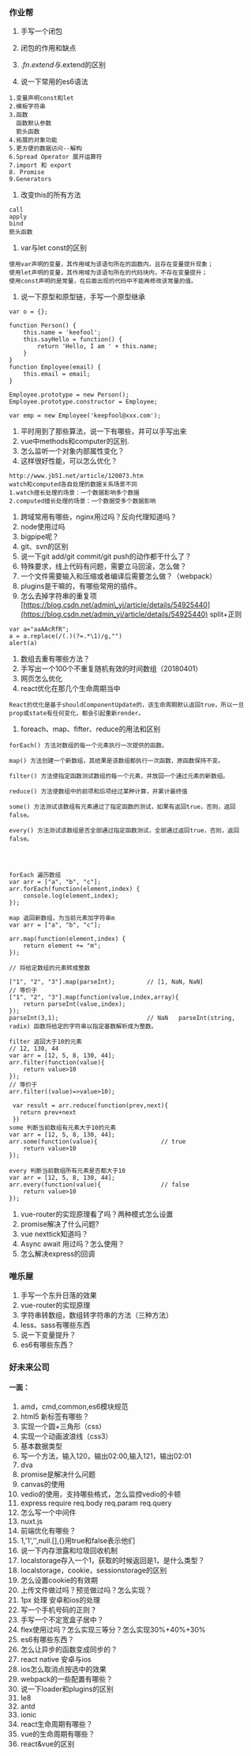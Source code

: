 ### 作业帮

1. 手写一个闭包
2. 闭包的作用和缺点

3. $.fn.extend与$.extend的区别

4. 说一下常用的es6语法

```
1.变量声明const和let
2.模板字符串
3.函数
  函数默认参数
  箭头函数
4.拓展的对象功能
5.更方便的数据访问--解构
6.Spread Operator 展开运算符
7.import 和 export
8. Promise
9.Generators
```

1. 改变this的所有方法

```
call
apply
bind
箭头函数
```

1. var与let const的区别

```
使用var声明的变量，其作用域为该语句所在的函数内，且存在变量提升现象；
使用let声明的变量，其作用域为该语句所在的代码块内，不存在变量提升；
使用const声明的是常量，在后面出现的代码中不能再修改该常量的值。
```

1. 说一下原型和原型链，手写一个原型继承

```
var o = {};

function Person() {
    this.name = 'keefool';
    this.sayHello = function() {
        return 'Hello, I am ' + this.name;
    }
}
function Employee(email) {
    this.email = email;
}

Employee.prototype = new Person();
Employee.prototype.constructor = Employee;

var emp = new Employee('keepfool@xxx.com');
```

1. 平时用到了那些算法，说一下有哪些，并可以手写出来
2. vue中methods和computer的区别.
3. 怎么监听一个对象内部属性变化？
4. 这样很好性能，可以怎么优化？

```
http://www.jb51.net/article/120073.htm
watch和computed各自处理的数据关系场景不同
1.watch擅长处理的场景：一个数据影响多个数据
2.computed擅长处理的场景：一个数据受多个数据影响
```

1. 跨域常用有哪些，nginx用过吗？反向代理知道吗？
2. node使用过吗
3. bigpipe呢？
4. git、svn的区别
5. 说一下git add/git commit/git push的动作都干什么了？
6. 特殊要求，线上代码有问题，需要立马回滚，怎么做？
7. 一个文件需要输入和压缩或者编译后需要怎么做？（webpack）
8. plugins是干嘛的，有哪些常用的插件。
9. 怎么去掉字符串的重复项[https://blog.csdn.net/admin\_yi/article/details/54925440](https://blog.csdn.net/admin_yi/article/details/54925440) split+正则

```
var a="aaAAcRfR";
a = a.replace(/(.)(?=.*\1)/g,"")
alert(a)
```

1. 数组去重有哪些方法？
2. 手写出一个100个不重复随机有效的时间数组（20180401）
3. 网页怎么优化
4. react优化在那几个生命周期当中

```
React的优化是基于shouldComponentUpdate的，该生命周期默认返回true，所以一旦prop或state有任何变化，都会引起重新render。
```

1. foreach、map、fifter、reduce的用法和区别

```
forEach() 方法对数组的每一个元素执行一次提供的函数。

map() 方法创建一个新数组，其结果是该数组都执行一次函数，原函数保持不变。

filter() 方法使指定函数测试数组的每一个元素，并放回一个通过元素的新数组。

reduce() 方法使数组中的前项和后项经过某种计算，并累计最终值

some() 方法测试该数组有元素通过了指定函数的测试，如果有返回true，否则，返回false。

every() 方法测试该数组是否全部通过指定函数测试，全部通过返回true，否则，返回false。




forEach 遍历数组
var arr = ["a", "b", "c"];
arr.forEach(function(element,index) {
    console.log(element,index);      
});

map 返回新数组，为当前元素加字符串m
var arr = ["a", "b", "c"];

arr.map(function(element,index) {
    return element += "m";
});

// 将给定数组的元素转成整数

["1", "2", "3"].map(parseInt);         // [1, NaN, NaN]
// 等价于
["1", "2", "3"].map(function(value,index,array){
    return parseInt(value,index);
});
parseInt(3,1);                         // NaN   parseInt(string, radix) 函数将给定的字符串以指定基数解析成为整数。

filter 返回大于10的元素
// 12, 130, 44
var arr = [12, 5, 8, 130, 44];
arr.filter(function(value){
    return value>10
});
// 等价于
arr.filter((value)=>value>10);

 var result = arr.reduce(function(prev,next){
   return prev+next
 })
some 判断当前数组有元素大于10的元素
var arr = [12, 5, 8, 130, 44];
arr.some(function(value){                  // true
    return value>10
});

every 判断当前数组所有元素是否都大于10
var arr = [12, 5, 8, 130, 44];
arr.every(function(value){                 // false
    return value>10
});
```

1. vue-router的实现原理看了吗？两种模式怎么设置
2. promise解决了什么问题?
3. vue nexttick知道吗？
4. Async await 用过吗？怎么使用？
5. 怎么解决express的回调

### 唯乐屋

1. 手写一个东升日落的效果
2. vue-router的实现原理
3. 字符串转数组，数组转字符串的方法（三种方法）
4. less、sass有哪些东西
5. 说一下变量提升？
6. es6有哪些东西？

### 好未来公司

#### 一面：

1. amd，cmd,common,es6模块规范
2. html5 新标签有哪些？
3. 实现一个圆+三角形（css）
4. 实现一个动画波浪线（css3）
5. 基本数据类型
6. 写一个方法，输入120，输出02:00,输入121，输出02:01
7. dva
8. promise是解决什么问题
9. canvas的使用
10. vedio的使用，支持哪些格式，怎么监控vedio的卡顿
11. express require req.body req.param req.query
12. 怎么写一个中间件
13. nuxt.js
14. 前端优化有哪些？
15. 1,'1','',null.\[\],{}用true和false表示他们
16. 说一下内存泄露和垃圾回收机制
17. localstorage存入一个1，获取的时候返回是1，是什么类型？
18. localstorage，cookie，sessionstorage的区别
19. 怎么设置cookie的有效期
20. 上传文件做过吗？预览做过吗？怎么实现？
21. 1px 处理 安卓和ios的处理
22. 写一个手机号码的正则？
23. 手写一个不定宽盒子居中？
24. flex使用过吗？怎么实现三等分？怎么实现30%+40%+30%
25. es6有哪些东西？
26. 怎么让异步的函数变成同步的？
27. react native 安卓与ios
28. ios怎么取消点按选中的效果
29. webpack的一些配置有哪些？
30. 说一下loader和plugins的区别
31. Ie8
32. antd
33. ionic
34. react生命周期有哪些？
35. vue的生命周期有哪些？
36. react&vue的区别



